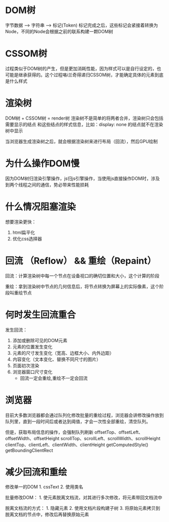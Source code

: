 # DOM树
字节数据 --> 字符串 --> 标记(Token)
标记完成之后，这些标记会紧接着转换为Node，不同的Node会根据之前的联系构建一颗DOM树

# CSSOM树
过程类似于DOM树的产生，但是更加消耗性能，因为样式可以是自行设定的，也可能是继承获得的。这个过程咯i兰奇得递归CSSOM树，才能确定具体的元素到底是什么样式

# 渲染树
DOM树 + CSSOM树 = render树
渲染树不是简单的将两者合并，渲染树只会包括 需要显示的结点 和这些结点的样式信息，比如：display: none 的结点就不在渲染树中显示

当浏览器生成渲染树之后，就会根据渲染树来进行布局（回流），然后GPU绘制


# 为什么操作DOM慢
因为DOM树归渲染引擎操作，js归js引擎操作，当使用js直接操作DOM时，涉及到两个线程之间的通信，势必带来性能损耗

# 什么情况阻塞渲染
想要渲染更快：
1. html扁平化
2. 优化css选择器


# 回流 （Reflow） && 重绘（Repaint）
 回流：计算渲染树中每一个节点在设备视口的确切位置和大小，这个计算的阶段

 重绘：拿到渲染树中节点的几何信息后，将节点转换为屏幕上的实际像素，这个阶段叫重绘节点


# 何时发生回流重合
发生回流：
1. 添加或删除可见的DOM元素
2. 元素的位置发生变化
3. 元素的尺寸发生变化（宽高、边框大小、内外边距）
4. 内容变化（文本变化、替换不同尺寸的图片）
5. 页面初次渲染
6. 浏览器窗口尺寸变化
    - 回流一定会重绘,重绘不一定会回流

# 浏览器
目前大多数浏览器都会通过队列化修改批量的重绘过程，浏览器会讲修改操作放到队列里，直到一段时间后或者达到阈值，才会一次性全部重绘，清空队列。

但是，获取布局信息的操作，会强制队列刷新
offsetTop、offsetLeft、offsetWidth、offsetHeight
scrollTop、scrollLeft、scrollWidth、scrollHeight
clientTop、clientLeft、clientWidth、clientHeight
getComputedStyle()
getBoundingClientRect


# 减少回流和重绘
修改单一的DOM
    1. cssText
    2. 使用类名

批量修改DOM：
    1. 使元素脱离文档流，对其进行多次修改，将元素带回文档流中


脱离文档流的方式：
    1. 隐藏元素
    2. 使用文档片段构建子树
    3. 将原始元素拷贝到脱离文档的节点中，修改后再替换原始元素
    


